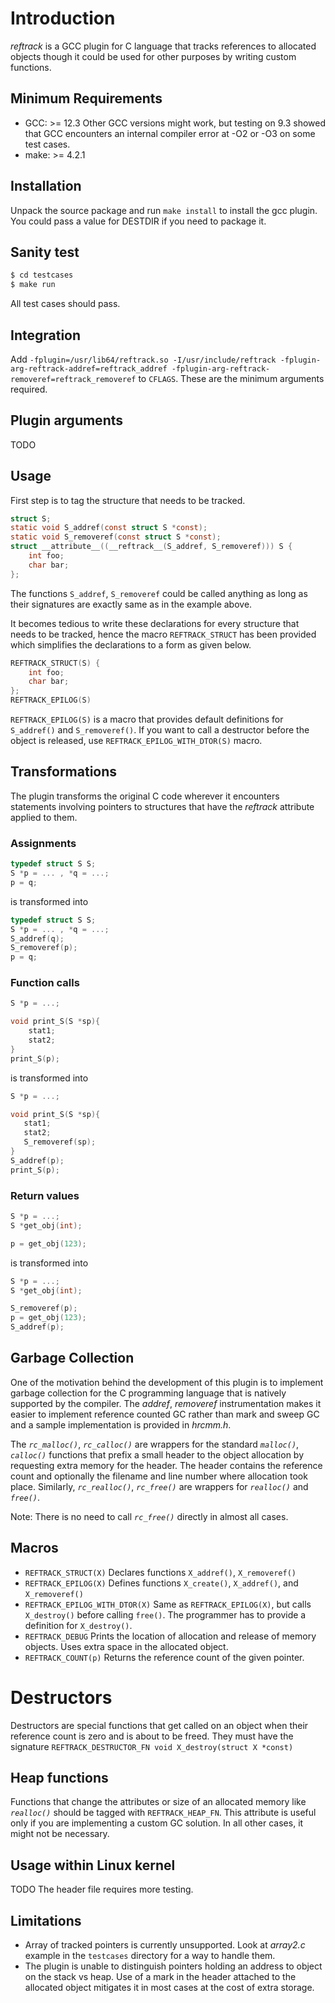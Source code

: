 # Introduction

*reftrack* is a GCC plugin for C language that tracks references to
allocated objects though it could be used for other purposes by writing
custom functions.

## Minimum Requirements

- GCC: \>= 12.3 Other GCC versions might work, but testing on 9.3 showed
  that GCC encounters an internal compiler error at -O2 or -O3 on some
  test cases.
- make: \>= 4.2.1

## Installation

Unpack the source package and run `make install` to install the gcc
plugin. You could pass a value for DESTDIR if you need to package it.

## Sanity test

``` bash
$ cd testcases
$ make run
```

All test cases should pass.

## Integration

Add
`-fplugin=/usr/lib64/reftrack.so -I/usr/include/reftrack -fplugin-arg-reftrack-addref=reftrack_addref
    -fplugin-arg-reftrack-removeref=reftrack_removeref` to `CFLAGS`.
These are the minimum arguments required.

## Plugin arguments

TODO

## Usage

First step is to tag the structure that needs to be tracked.

``` c
struct S;
static void S_addref(const struct S *const);
static void S_removeref(const struct S *const);
struct __attribute__((__reftrack__(S_addref, S_removeref))) S {
    int foo;
    char bar;
};
```

The functions `S_addref`, `S_removeref` could be called anything as long
as their signatures are exactly same as in the example above.

It becomes tedious to write these declarations for every structure that
needs to be tracked, hence the macro `REFTRACK_STRUCT` has been provided
which simplifies the declarations to a form as given below.

``` c
REFTRACK_STRUCT(S) {
    int foo;
    char bar;
};
REFTRACK_EPILOG(S)
```

`REFTRACK_EPILOG(S)` is a macro that provides default definitions for
`S_addref()` and `S_removeref()`. If you want to call a destructor
before the object is released, use `REFTRACK_EPILOG_WITH_DTOR(S)` macro.

## Transformations

The plugin transforms the original C code wherever it encounters
statements involving pointers to structures that have the *reftrack*
attribute applied to them.

### Assignments

``` c
typedef struct S S;
S *p = ... , *q = ...;
p = q;
```

is transformed into

``` c
typedef struct S S;
S *p = ... , *q = ...;
S_addref(q);
S_removeref(p);
p = q;
```

### Function calls

``` c
S *p = ...;

void print_S(S *sp){
    stat1;
    stat2;
}
print_S(p);

```

is transformed into

``` c
S *p = ...;

void print_S(S *sp){
   stat1;
   stat2;
   S_removeref(sp);
}
S_addref(p);
print_S(p);
```

### Return values

``` c
S *p = ...;
S *get_obj(int);

p = get_obj(123);
```

is transformed into

``` c
S *p = ...;
S *get_obj(int);

S_removeref(p);
p = get_obj(123);
S_addref(p);

```

## Garbage Collection

One of the motivation behind the development of this plugin is to
implement garbage collection for the C programming language that is
natively supported by the compiler. The *addref*, *removeref*
instrumentation makes it easier to implement reference counted GC rather
than mark and sweep GC and a sample implementation is provided in
*hrcmm.h*.

The *`rc_malloc()`*, *`rc_calloc()`* are wrappers for the standard
*`malloc()`*, *`calloc()`* functions that prefix a small header to the
object allocation by requesting extra memory for the header. The header
contains the reference count and optionally the filename and line number
where allocation took place. Similarly, *`rc_realloc()`*, *`rc_free()`*
are wrappers for *`realloc()`* and *`free()`*.

Note: There is no need to call *`rc_free()`* directly in almost all
cases.

## Macros

- `REFTRACK_STRUCT(X)` Declares functions `X_addref()`, `X_removeref()`
- `REFTRACK_EPILOG(X)` Defines functions `X_create()`, `X_addref()`, and
  `X_removeref()`
- `REFTRACK_EPILOG_WITH_DTOR(X)` Same as `REFTRACK_EPILOG(X)`, but calls
  `X_destroy()` before calling `free()`. The programmer has to provide a
  definition for `X_destroy()`.
- `REFTRACK_DEBUG` Prints the location of allocation and release of
  memory objects. Uses extra space in the allocated object.
- `REFTRACK_COUNT(p)` Returns the reference count of the given pointer.

# Destructors

Destructors are special functions that get called on an object when
their reference count is zero and is about to be freed. They must have
the signature `REFTRACK_DESTRUCTOR_FN void X_destroy(struct X *const)`

## Heap functions

Functions that change the attributes or size of an allocated memory like
*`realloc()`* should be tagged with `REFTRACK_HEAP_FN`. This attribute
is useful only if you are implementing a custom GC solution. In all
other cases, it might not be necessary.

## Usage within Linux kernel

TODO The header file requires more testing.

## Limitations

- Array of tracked pointers is currently unsupported. Look at *array2.c*
  example in the `testcases` directory for a way to handle them.
- The plugin is unable to distinguish pointers holding an address to
  object on the stack vs heap. Use of a mark in the header attached to
  the allocated object mitigates it in most cases at the cost of extra
  storage.
